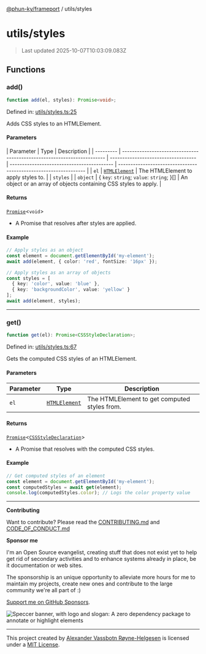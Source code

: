 [@phun-ky/frameport](../README.md) / utils/styles

# utils/styles

> Last updated 2025-10-07T10:03:09.083Z

## Functions

### add()

```ts
function add(el, styles): Promise<void>;
```

Defined in: [utils/styles.ts:25](https://github.com/phun-ky/frameport/blob/main/src/utils/styles.ts#L25)

Adds CSS styles to an HTMLElement.

#### Parameters

| Parameter | Type                                                                    | Description                         |
| --------- | ----------------------------------------------------------------------- | ----------------------------------- | ------------------------------------------ | ---------------------------------------------------------------- |
| `el`      | [`HTMLElement`](https://developer.mozilla.org/docs/Web/API/HTMLElement) | The HTMLElement to apply styles to. |
| `styles`  |                                                                         | `object`                            | { `key`: `string`; `value`: `string`; }\[] | An object or an array of objects containing CSS styles to apply. |

#### Returns

[`Promise`](https://developer.mozilla.org/docs/Web/JavaScript/Reference/Global_Objects/Promise)<`void`>

- A Promise that resolves after styles are applied.

#### Example

```ts
// Apply styles as an object
const element = document.getElementById('my-element');
await add(element, { color: 'red', fontSize: '16px' });

// Apply styles as an array of objects
const styles = [
  { key: 'color', value: 'blue' },
  { key: 'backgroundColor', value: 'yellow' }
];
await add(element, styles);
```

---

### get()

```ts
function get(el): Promise<CSSStyleDeclaration>;
```

Defined in: [utils/styles.ts:67](https://github.com/phun-ky/frameport/blob/main/src/utils/styles.ts#L67)

Gets the computed CSS styles of an HTMLElement.

#### Parameters

| Parameter | Type                                                                    | Description                                  |
| --------- | ----------------------------------------------------------------------- | -------------------------------------------- |
| `el`      | [`HTMLElement`](https://developer.mozilla.org/docs/Web/API/HTMLElement) | The HTMLElement to get computed styles from. |

#### Returns

[`Promise`](https://developer.mozilla.org/docs/Web/JavaScript/Reference/Global_Objects/Promise)<[`CSSStyleDeclaration`](https://developer.mozilla.org/docs/Web/API/CSSStyleDeclaration)>

- A Promise that resolves with the computed CSS styles.

#### Example

```ts
// Get computed styles of an element
const element = document.getElementById('my-element');
const computedStyles = await get(element);
console.log(computedStyles.color); // Logs the color property value
```

---

**Contributing**

Want to contribute? Please read the [CONTRIBUTING.md](https://github.com/phun-ky/frameport/blob/main/CONTRIBUTING.md) and [CODE_OF_CONDUCT.md](https://github.com/phun-ky/frameport/blob/main/CODE_OF_CONDUCT.md)

**Sponsor me**

I'm an Open Source evangelist, creating stuff that does not exist yet to help get rid of secondary activities and to enhance systems already in place, be it documentation or web sites.

The sponsorship is an unique opportunity to alleviate more hours for me to maintain my projects, create new ones and contribute to the large community we're all part of :)

[Support me on GitHub Sponsors](https://github.com/sponsors/phun-ky).

![Speccer banner, with logo and slogan: A zero dependency package to annotate or highlight elements](https://github.com/phun-ky/frameport/blob/main/public/frameport-banner.png?raw=true)

---

This project created by [Alexander Vassbotn Røyne-Helgesen](http://phun-ky.net) is licensed under a [MIT License](https://choosealicense.com/licenses/mit/).
